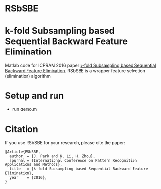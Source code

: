 # RSbSBE

# k-fold Subsampling based Sequential Backward Feature Elimination
Matlab code for ICPRAM 2016 paper [k-fold Subsampling based Sequential Backward Feature Elimination](https://www.scitepress.org/Papers/2016/56888/pdf/index.html).
RSbSBE is a wrapper feature selection (elimination) algorithm

# Setup and run
- run demo.m

# Citation
If you use RSbSBE for your research, please cite the paper:
```
@Article{RSbSBE,
  author  = {J. Park and K. Li, H. Zhou},  
  journal = {International Conference on Pattern Recognition Applications and Methods},
  title   = {k-fold Subsampling based Sequential Backward Feature Elimination},
  year    = {2016},
}
```
